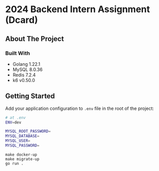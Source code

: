 # 2024 Backend Intern Assignment (Dcard)

## About The Project

### Built With
- Golang 1.22.1
- MySQL 8.0.36
- Redis 7.2.4
- k6 v0.50.0

## Getting Started

Add your application configuration to `.env` file in the root of the project:

```sh
# at .env
ENV=dev

MYSQL_ROOT_PASSWORD=
MYSQL_DATABASE=
MYSQL_USER=
MYSQL_PASSWORD=
```

```
make docker-up
make migrate-up
go run .
```
